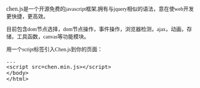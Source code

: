﻿<p>
    <span style="font-family: 宋体; font-size: 16px;">chen.js<span style="font-family: 宋体; font-size: 14px;">是一个开源免费的javascript框架,拥有与jquery相似的语法，意在使web开发更快捷，更高效。</span></span>
</p>
<p>
    <span style="font-family: 宋体; font-size: 14px;">目前包含dom节点选择，dom节点操作，事件操作，浏览器检测，ajax，动画，存储，工具函数，canvas等功能模块。</span>
</p>
<p>
    <span style="font-family: 宋体; font-size: 14px;">用一个script标签引入Chen.js到你的页面：</span>
</p>
<p>
    <span style="font-family: 宋体; font-size: 14px;"></span>
</p>
<pre class="brush:html;toolbar:false;">...
&lt;script src=chen.min.js&gt;&lt;/script&gt;
&lt;/body&gt;
&lt;/html&gt;</pre>